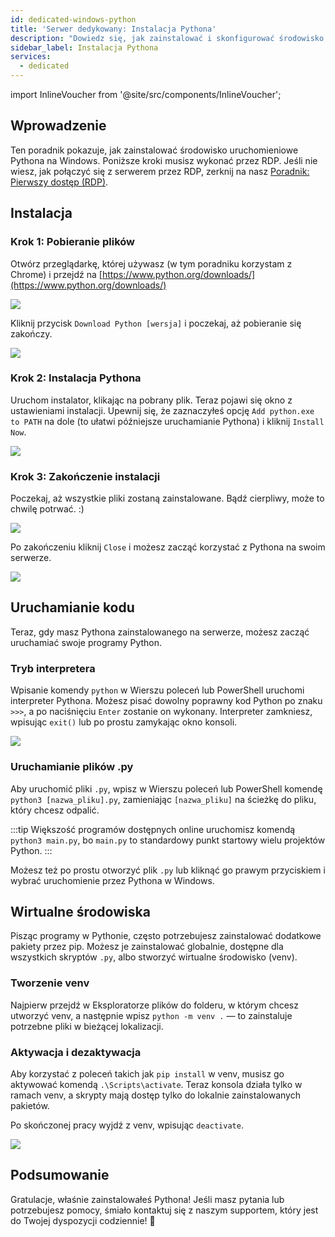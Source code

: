 ```yaml
---
id: dedicated-windows-python
title: 'Serwer dedykowany: Instalacja Pythona'
description: "Dowiedz się, jak zainstalować i skonfigurować środowisko uruchomieniowe Pythona na serwerach Windows, aby efektywnie uruchamiać swoje programy Python → Sprawdź teraz"
sidebar_label: Instalacja Pythona
services:
  - dedicated
---
```


import InlineVoucher from '@site/src/components/InlineVoucher';

## Wprowadzenie

Ten poradnik pokazuje, jak zainstalować środowisko uruchomieniowe Pythona na Windows. Poniższe kroki musisz wykonać przez RDP. Jeśli nie wiesz, jak połączyć się z serwerem przez RDP, zerknij na nasz [Poradnik: Pierwszy dostęp (RDP)](vserver-windows-userdp.md).

<InlineVoucher />

## Instalacja

### Krok 1: Pobieranie plików
Otwórz przeglądarkę, której używasz (w tym poradniku korzystam z Chrome) i przejdź na [https://www.python.org/downloads/](https://www.python.org/downloads/)

![](https://screensaver01.zap-hosting.com/index.php/s/WAET5RFn6yBfNzC/preview)

Kliknij przycisk `Download Python [wersja]` i poczekaj, aż pobieranie się zakończy.

![](https://screensaver01.zap-hosting.com/index.php/s/b8j6ZbfGWoBjpep/preview)

### Krok 2: Instalacja Pythona
Uruchom instalator, klikając na pobrany plik. Teraz pojawi się okno z ustawieniami instalacji. Upewnij się, że zaznaczyłeś opcję `Add python.exe to PATH` na dole (to ułatwi późniejsze uruchamianie Pythona) i kliknij `Install Now`.

![](https://screensaver01.zap-hosting.com/index.php/s/Z57KiQwHqP3RpPy/preview)

### Krok 3: Zakończenie instalacji
Poczekaj, aż wszystkie pliki zostaną zainstalowane. Bądź cierpliwy, może to chwilę potrwać. :)

![](https://screensaver01.zap-hosting.com/index.php/s/XA2Y3DGezb84Ek9/preview)

Po zakończeniu kliknij `Close` i możesz zacząć korzystać z Pythona na swoim serwerze.

![](https://screensaver01.zap-hosting.com/index.php/s/t7xPKRtsJ7kGRxw/preview)

## Uruchamianie kodu

Teraz, gdy masz Pythona zainstalowanego na serwerze, możesz zacząć uruchamiać swoje programy Python.

### Tryb interpretera

Wpisanie komendy `python` w Wierszu poleceń lub PowerShell uruchomi interpreter Pythona. Możesz pisać dowolny poprawny kod Python po znaku `>>>`, a po naciśnięciu `Enter` zostanie on wykonany. Interpreter zamkniesz, wpisując `exit()` lub po prostu zamykając okno konsoli.

![](https://screensaver01.zap-hosting.com/index.php/s/DskKi5Ac28ERY38/preview)

### Uruchamianie plików .py

Aby uruchomić pliki `.py`, wpisz w Wierszu poleceń lub PowerShell komendę `python3 [nazwa_pliku].py`, zamieniając `[nazwa_pliku]` na ścieżkę do pliku, który chcesz odpalić.

:::tip
Większość programów dostępnych online uruchomisz komendą `python3 main.py`, bo `main.py` to standardowy punkt startowy wielu projektów Python.
:::

Możesz też po prostu otworzyć plik `.py` lub kliknąć go prawym przyciskiem i wybrać uruchomienie przez Pythona w Windows.

## Wirtualne środowiska

Pisząc programy w Pythonie, często potrzebujesz zainstalować dodatkowe pakiety przez pip. Możesz je zainstalować globalnie, dostępne dla wszystkich skryptów `.py`, albo stworzyć wirtualne środowisko (venv).

### Tworzenie venv

Najpierw przejdź w Eksploratorze plików do folderu, w którym chcesz utworzyć venv, a następnie wpisz `python -m venv .` — to zainstaluje potrzebne pliki w bieżącej lokalizacji.

### Aktywacja i dezaktywacja

Aby korzystać z poleceń takich jak `pip install` w venv, musisz go aktywować komendą `.\Scripts\activate`. Teraz konsola działa tylko w ramach venv, a skrypty mają dostęp tylko do lokalnie zainstalowanych pakietów.

Po skończonej pracy wyjdź z venv, wpisując `deactivate`.

![](https://screensaver01.zap-hosting.com/index.php/s/Ws5BosJzJ78s7Y9/preview)

## Podsumowanie

Gratulacje, właśnie zainstalowałeś Pythona! Jeśli masz pytania lub potrzebujesz pomocy, śmiało kontaktuj się z naszym supportem, który jest do Twojej dyspozycji codziennie! 🙂

<InlineVoucher />